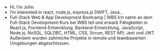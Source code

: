 - Hi, I’m John  
- I’m interested in react, node.js, express.js SWIFT, Java...
- Full-Stack Web & App Development Bootcamp | WBS Ich nahm an dem Full-Stack Development-Kurs bei WBS teil und erwarb Fähigkeiten in React.js, Frontend-Entwicklung, Backend-Entwicklung, JavaScript, Node.js, NoSQL, SQLDBC, HTML, CSS, Scrum, REST API, Jest und JWT. Außerdem wurden zahlreiche Projekte in remote und teambasierten Umgebungen abgeschlossen.

